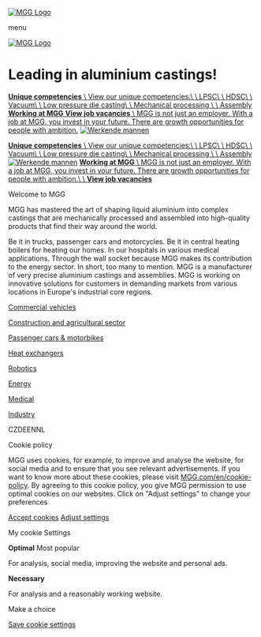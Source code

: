 [![MGG Logo](https://www.mgg.com/resources/themes/mgg/gfx/mgg-logo.svg)](https://www.mgg.com/en/)

menu

[![MGG Logo](https://www.mgg.com/resources/themes/mgg/gfx/mgg-logo.svg)](https://www.mgg.com/en/)

# Leading in    aluminium    castings!

[**Unique competencies** \\
View our unique competencies:\\
\\
LPSC\\
\\
HDSC\\
\\
Vacuum\\
\\
Low pressure die casting\\
\\
Mechanical processing \\
\\
Assembly](https://www.mgg.com/en/competencies/) [**Working at MGG** **View job vacancies** \\
MGG is not just an employer. With a job at MGG, you invest in your future. There are growth opportunities for people with ambition.](https://www.mgg.com/en/working-at-mgg/) [![Werkende mannen](https://www.mgg.com/resources/themes/mgg/gfx/hero-block.jpg)](https://www.mgg.com/en/competencies/)

[**Unique competencies** \\
View our unique competencies:\\
\\
LPSC\\
\\
HDSC\\
\\
Vacuum\\
\\
Low pressure die casting\\
\\
Mechanical processing \\
\\
Assembly](https://www.mgg.com/en/competencies/) [![Werkende mannen](https://www.mgg.com/resources/themes/mgg/gfx/hero-block.jpg)](https://www.mgg.com/en/competencies/) [**Working at MGG** \\
MGG is not just an employer. With a job at MGG, you invest in your future. There are growth opportunities for people with ambition.\\
\\
**View job vacancies**](https://www.mgg.com/en/working-at-mgg/)

Welcome to MGG


MGG has mastered the art of shaping liquid aluminium into complex castings that are mechanically processed and assembled into high-quality products that find their way around the world.

Be it in trucks, passenger cars and motorcycles. Be it in central heating boilers for heating our homes. In our hospitals in various medical applications. Through the wall socket because MGG makes its contribution to the energy sector. In short, too many to mention. MGG is a manufacturer of very precise aluminium castings and assemblies. MGG is working on innovative solutions for customers in demanding markets from various locations in Europe's industrial core regions.

[Commercial vehicles](https://www.mgg.com/en/branches/commercial-vehicles/)

[Construction and agricultural sector](https://www.mgg.com/en/branches/construction-and-agricultural-sector/)

[Passenger cars & motorbikes](https://www.mgg.com/en/branches/passenger-cars-and-motorbikes/)

[Heat exchangers](https://www.mgg.com/en/branches/heat-exchangers/)

[Robotics](https://www.mgg.com/en/branches/robotics/)

[Energy](https://www.mgg.com/en/branches/energy/)

[Medical](https://www.mgg.com/en/branches/medical/)

[Industry](https://www.mgg.com/en/branches/industry/)

CZDEENNL

Cookie policy

MGG uses cookies, for example, to improve and analyse the website, for social media and to ensure that you see relevant advertisements. If you want to know more about these cookies, please visit [MGG.com/en/cookie-policy](https://www.mgg.com/en/cookie-policy/). By agreeing to this cookie policy, you give MGG permission to use optimal cookies on our websites. Click on "Adjust settings" to change your preferences

[Accept cookies](https://www.mgg.com/#) [Adjust settings](https://www.mgg.com/#)

My cookie Settings

**Optimal** Most popular

For analysis, social media, improving the website and personal ads.


**Necessary**

For analysis and a reasonably working website.


Make a choice

[Save cookie settings](https://www.mgg.com/#)